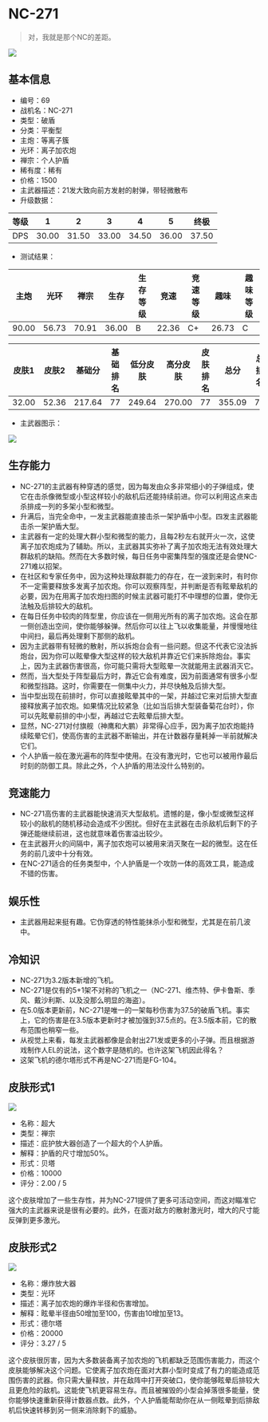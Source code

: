 # NC-271

> 对，我就是那个NC的差距。

<img src="/ships/ship_69.png" style={{zoom:1}}/>

## 基本信息

- 编号：69
- 战机名：NC-271
- 类型：破盾
- 分类：平衡型
- 主炮：等离子簇
- 光环：离子加农炮
- 禅宗：个人护盾
- 稀有度：稀有
- 价格：1500
- 主武器描述：21发大致向前方发射的射弹，带轻微散布
- 升级数据：

| 等级 | 1 | 2 | 3 | 4 | 5 | 终极 |
|--|--|--|--|--|--|--|
| DPS | 30.00 | 31.50 | 33.00 | 34.50 | 36.00 | 37.50 |

- 测试结果：

| 主炮 | 光环 | 禅宗 | 生存 | 生存等级 | 竞速 | 竞速等级 | 趣味 | 趣味等级 |
|--|--|--|--|--|--|--|--|--|
| 90.00 | 56.73 | 70.91 | 36.00 | B | 22.36 | C+ | 26.73 | C |

| 皮肤1 | 皮肤2 | 基础分 | 基础排名 | 低分皮肤 | 高分皮肤 | 皮肤排名 | 总分 | 总排名 |
|--|--|--|--|--|--|--|--|--|
| 32.00 | 52.36 | 217.64 | 77 | 249.64 | 270.00 | 77 | 355.09 | 76 |

- 主武器图示：

<img src="/illustration/main_69.gif" style={{zoom:1}}/>

## 生存能力

- NC-271的主武器有种穿透的感觉，因为每发由众多非常细小的子弹组成，使它在击杀像微型或小型这样较小的敌机后还能持续前进。你可以利用这点来击杀排成一列的多架小型和微型。
- 升满后，当完全命中，一发主武器能直接击杀一架护盾中小型。四发主武器能击杀一架护盾大型。
- 主武器有一定的处理大群小型和微型的能力，且每2秒左右就开火一次，这使离子加农炮成为了辅助。所以，主武器其实弥补了离子加农炮无法有效处理大群敌机的缺陷。然而在大多数时候，每日任务中密集阵型的强度还是会使NC-271难以招架。
- 在社区和专家任务中，因为这种处理敌群能力的存在，在一波到来时，有时你不一定需要释放多发离子加农炮。你可以观察阵型，并判断是否有眩晕敌机的必要，因为在用离子加农炮扫图的时候主武器可能打不中理想的位置，使你无法触及后排较大的敌机。
- 在每日任务中较肉的阵型里，你应该在一侧用光所有的离子加农炮。这会在那一侧创造出空间，使你能够躲弹。然后你可以往上飞以收集能量，并慢慢地往中间扫，最后再处理剩下那侧的敌机。
- 因为主武器带有轻微的散射，所以拆炮台会有一些问题。但这不代表它没法拆炮台，因为你可以眩晕像大型这样的较大敌机并靠近它们来拆除炮台。事实上，因为主武器伤害很高，你可能只需将大型眩晕一次就能用主武器消灭它。
- 然而，当大型处于阵型最后方时，靠近它会有难度，因为前面通常有很多小型和微型挡路。这时，你需要在一侧集中火力，并尽快触及后排大型。
- 当中型出现在前排时，你可以直接眩晕其中的一架，并越过它来对后排大型直接释放离子加农炮。如果情况比较紧急（比如当后排大型装备菊花台时），你可以先眩晕前排的中小型，再越过它去眩晕后排大型。
- 显然，NC-271对付旗舰（神鹰和大鹏）非常得心应手，因为离子加农炮能持续眩晕它们，使高伤害的主武器不断输出，并在计数器存量耗掉一半前就解决它们。
- 个人护盾一般在激光遍布的阵型中使用。在没有激光时，它也可以被用作最后时刻的防御工具。除此之外，个人护盾的用法没什么特别的。

## 竞速能力

- NC-271高伤害的主武器能快速消灭大型敌机。遗憾的是，像小型或微型这样较小的敌机的随机移动会造成不少困扰。但好在主武器在击杀敌机后剩下的子弹还能继续前进，这也就意味着伤害溢出较少。
- 在主武器开火的间隔中，离子加农炮可以被用来消灭聚在一起的微型。这在任务的前几波中十分有效。
- 在NC-271适合的任务类型中，个人护盾是一个攻防一体的高效工具，能造成不错的伤害。

## 娱乐性

- 主武器用起来挺有趣。它伪穿透的特性能抹杀小型和微型，尤其是在前几波中。

## 冷知识

- NC-271为3.2版本新增的飞机。
- NC-271是仅有的5+1架不对称的飞机之一（NC-271、维杰特、伊卡鲁斯、季风、戴沙利斯、以及没那么明显的海盗）。
- 在5.0版本更新前，NC-271是唯一的一架每秒伤害为37.5的破盾飞机。事实上，它的伤害是在3.5版本更新时才被加强到37.5点的。在3.5版本前，它的散布范围也稍窄一些。
- 从视觉上来看，每发主武器都像是会射出271发或更多的小子弹。而且根据游戏制作人EL的说法，这个数字是随机的。也许这架飞机因此得名？
- 这架飞机的德尔塔形式不再是NC-271而是FG-104。

## 皮肤形式1

<img src="/ships/ship_69_apex_1.png" style={{zoom:1}}/>

- 名称：超大
- 类型：禅宗
- 描述：庇护放大器创造了一个超大的个人护盾。
- 解释：护盾的尺寸增加50%。
- 形式：贝塔
- 价格：10000
- 评分：2.00 / 5

这个皮肤增加了一些生存性，并为NC-271提供了更多可活动空间，而这对瞄准它强大的主武器来说是很有必要的。此外，在面对敌方的散射激光时，增大的尺寸能反弹到更多激光。

## 皮肤形式2

<img src="/ships/ship_69_apex_2.png" style={{zoom:1}}/>

- 名称：爆炸放大器
- 类型：光环
- 描述：离子加农炮的爆炸半径和伤害增加。
- 解释：眩晕半径由50增加至100，伤害由10增加至13。
- 形式：德尔塔
- 价格：20000
- 评分：3.27 / 5

这个皮肤很厉害，因为大多数装备离子加农炮的飞机都缺乏范围伤害能力，而这个皮肤能够解决这个问题。它使离子加农炮在面对大群小型时变成了有力的能造成范围伤害的武器。你只需大量释放，并在敌阵中打开突破口，使你能够眩晕后排较大且更危险的敌机。这能使飞机更容易生存。而且被摧毁的小型会掉落很多能量，使你能够快速重新获得计数器点数。此外，个人护盾能帮助你在从一侧眩晕到后排敌机后快速转移到另一侧来消除剩下的威胁。
